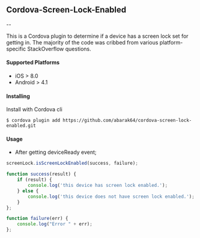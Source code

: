 ## Cordova-Screen-Lock-Enabled
--

This is a Cordova plugin to determine if a device has a screen lock set for getting in. The majority of the code was cribbed from various platform-specific StackOverflow questions.

#### Supported Platforms

* iOS > 8.0
* Android > 4.1

#### Installing

Install with Cordova cli

    $ cordova plugin add https://github.com/abarak64/cordova-screen-lock-enabled.git
	
#### Usage

* After getting deviceReady event;

```javascript
screenLock.isScreenLockEnabled(success, failure);

function success(result) {
	if (result) {
		console.log('this device has screen lock enabled.');
	} else {
		console.log('this device does not have screen lock enabled.');
	}
};

function failure(err) {
	console.log("Error " + err);
};
```